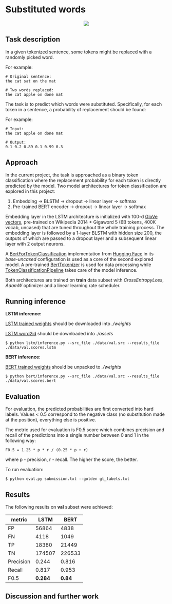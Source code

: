 # Substituted words

<p align="center">
  <img src="https://imgs.xkcd.com/comics/horse.png" />
</p>

## Task description

In a given tokenized sentence, some tokens might be replaced with a randomly picked word.

For example:

```
# Original sentence:
the cat sat on the mat

# Two words replaced:
the cat apple on done mat
```

The task is to predict which words were substituted. Specifically, for each token in a sentence, a probability of replacement should be found:

For example:

```
# Input:
the cat apple on done mat

# Output:
0.1 0.2 0.89 0.1 0.99 0.3
```


## Approach

In the current project, the task is approached as a binary token classification where the replacement probability for each token is directly
predicted by the model.
Two model architectures for token classification are explored in this project:

  1. Embedding -> BLSTM -> dropout -> linear layer -> softmax
  2. Pre-trained BERT encoder -> dropout -> linear layer -> softmax

Embedding layer in the LSTM architecture is initialized with 100-d [GloVe vectors](https://nlp.stanford.edu/projects/glove/),
pre-trained on Wikipedia 2014 + Gigaword 5 (6B tokens, 400K vocab, uncased) that are tuned throughout the whole training process.
The embedding layer is followed by a 1-layer BLSTM with hidden size 200, the outputs of which are passed to a dropout layer and a subsequent
linear layer with 2 output neurons.

A [BertForTokenClassification](https://huggingface.co/transformers/model_doc/bert.html?highlight=bertfortokenclassification#bertfortokenclassification)
implementation from [Hugging Face](https://huggingface.co/) in its *base-uncased* configuration is used as a core of the second explored model.
A pre-trained [BertTokenizer](https://huggingface.co/transformers/model_doc/bert.html?highlight=berttokenizer#transformers.BertTokenizer) is used for
data processing while [TokenClassificationPipeline](https://huggingface.co/transformers/main_classes/pipelines.html?highlight=tokenclassificationpipeline#transformers.TokenClassificationPipeline)
takes care of the model inference.

Both architectures are trained on **train** data subset with *CrossEntropyLoss*, *AdamW* optimizer and a linear learning rate scheduler.


## Running inference
**LSTM inference:**

[LSTM trained weights](https://drive.google.com/file/d/1yMbI4XNHF1lY0uKMeSUBzJnYCScKjUaQ/view?usp=sharing) should be downloaded into *./weights*

[LSTM word2id](https://drive.google.com/file/d/18eH5mbRtD8DDLR345k46bqbuz8Su7_ws/view?usp=sharing) should be downloaded into *./assets*

    $ python lstm/inference.py --src_file ./data/val.src --results_file ./data/val.scores.lstm


**BERT inference:**

[BERT trained weights](https://drive.google.com/file/d/1wsodiKWNmcponvVttC5OQ4v-h47daEwg/view?usp=sharing) should be unpacked to *./weights*

    $ python bert/inference.py --src_file ./data/val.src --results_file ./data/val.scores.bert


## Evaluation

For evaluation, the predicted probabilities are first converted into hard labels. Values < 0.5 correspond to the negative class (no substitution
made at the position), everything else is positive.

The metric used for evaluation is F0.5 score which combines precision and recall of the predictions into a single number between 0 and 1 in the following way:
```
F0.5 = 1.25 * p * r / (0.25 * p + r)
```
where p - precision, r - recall. The higher the score, the better.

To run evaluation:

    $ python eval.py submission.txt --golden gt_labels.txt


## Results

The following results on **val** subset were achieved:

 metric | LSTM | BERT
------- | ---- | ---- 
FP | 56864 | 4838
FN | 4118 | 1049 
TP | 18380 | 21449 
TN | 174507 | 226533 
Precision | 0.244 | 0.816
Recall | 0.817 | 0.953 
F0.5 | **0.284** | **0.84** 


## Discussion and further work
